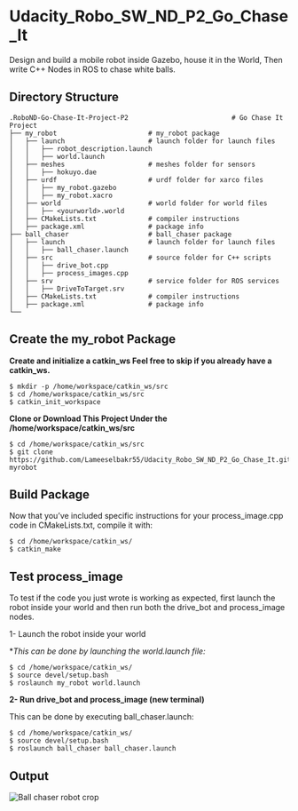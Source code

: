 # Udacity_Robo_SW_ND_P2_Go_Chase_It
Design and build a mobile robot inside Gazebo, house it in the World, Then write C++ Nodes in ROS to chase white balls.



## Directory Structure

    .RoboND-Go-Chase-It-Project-P2                          # Go Chase It Project
    ├── my_robot                       # my_robot package                   
    │   ├── launch                     # launch folder for launch files   
    │   │   ├── robot_description.launch
    │   │   ├── world.launch
    │   ├── meshes                     # meshes folder for sensors
    │   │   ├── hokuyo.dae
    │   ├── urdf                       # urdf folder for xarco files
    │   │   ├── my_robot.gazebo
    │   │   ├── my_robot.xacro
    │   ├── world                      # world folder for world files
    │   │   ├── <yourworld>.world
    │   ├── CMakeLists.txt             # compiler instructions
    │   ├── package.xml                # package info
    ├── ball_chaser                    # ball_chaser package                   
    │   ├── launch                     # launch folder for launch files   
    │   │   ├── ball_chaser.launch
    │   ├── src                        # source folder for C++ scripts
    │   │   ├── drive_bot.cpp
    │   │   ├── process_images.cpp
    │   ├── srv                        # service folder for ROS services
    │   │   ├── DriveToTarget.srv
    │   ├── CMakeLists.txt             # compiler instructions
    │   ├── package.xml                # package info                  
    └──                              

## Create the my_robot Package

**Create and initialize a catkin_ws Feel free to skip if you already have a catkin_ws.**

```
$ mkdir -p /home/workspace/catkin_ws/src
$ cd /home/workspace/catkin_ws/src
$ catkin_init_workspace
```

**Clone or Download This Project Under the /home/workspace/catkin_ws/src**

```
$ cd /home/workspace/catkin_ws/src
$ git clone https://github.com/Lameeselbakr55/Udacity_Robo_SW_ND_P2_Go_Chase_It.git myrobot
```  

## Build Package

Now that you’ve included specific instructions for your process_image.cpp code in CMakeLists.txt, compile it with:

``` 
$ cd /home/workspace/catkin_ws/
$ catkin_make
``` 

## Test process_image

To test if the code you just wrote is working as expected, first launch the robot inside your world and then run both the drive_bot and process_image nodes.

1- Launch the robot inside your world

**This can be done by launching the world.launch file:*

``` 
$ cd /home/workspace/catkin_ws/
$ source devel/setup.bash
$ roslaunch my_robot world.launch
``` 

**2- Run drive_bot and process_image (new terminal)**

This can be done by executing ball_chaser.launch:

``` 
$ cd /home/workspace/catkin_ws/
$ source devel/setup.bash
$ roslaunch ball_chaser ball_chaser.launch
``` 

## Output 
![Ball chaser robot crop](https://user-images.githubusercontent.com/98288035/151255255-4e5bd042-6a2f-45d8-968b-de8257ec8ba0.gif)
